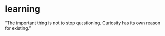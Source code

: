 # learning
“The important thing is not to stop questioning. Curiosity has its own reason for existing.”

